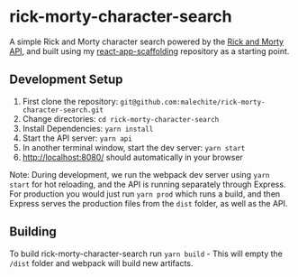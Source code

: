 # rick-morty-character-search

A simple Rick and Morty character search powered by the [Rick and Morty API](https://rickandmortyapi.com/), and built using my [react-app-scaffolding](https://github.com/malechite/react-app-scaffolding) repository as a starting point.

## Development Setup

1. First clone the repository: `git@github.com:malechite/rick-morty-character-search.git`
2. Change directories: `cd rick-morty-character-search`
3. Install Dependencies: `yarn install`
4. Start the API server: `yarn api`
5. In another terminal window, start the dev server: `yarn start`
6. [http://localhost:8080/](http://localhost:8080/) should automatically in your browser

Note: During development, we run the webpack dev server using `yarn start` for hot reloading, and the API is running separately through Express. For production you would just run `yarn prod` which runs a build, and then Express serves the production files from the `dist` folder, as well as the API.

## Building

To build rick-morty-character-search run `yarn build` - This will empty the `/dist` folder and webpack will build new artifacts.
